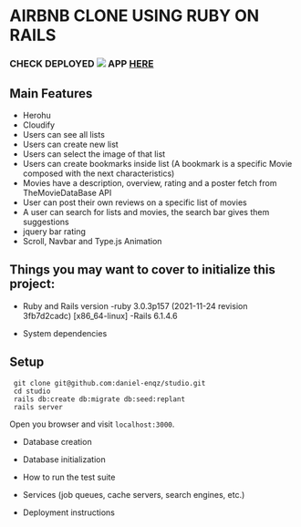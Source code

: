 # AIRBNB CLONE USING RUBY ON RAILS
### CHECK DEPLOYED <img src="https://img.shields.io/badge/Heroku-430098?style=for-the-badge&logo=heroku&logoColor=white"> APP [HERE](https://studiofy-now.herokuapp.com/)
## Main Features
- Herohu
- Cloudify
- Users can see all lists
- Users can create new list
- Users can select the image of that list
- Users can create bookmarks inside list (A bookmark is a specific Movie composed with the next characteristics)
- Movies have a description, overview, rating and a poster fetch from TheMovieDataBase API
- User can post their own reviews on a specific list of movies
- A user can search for lists and movies, the search bar gives them suggestions
- jquery bar rating
- Scroll, Navbar and Type.js Animation

## Things you may want to cover to initialize this project:

* Ruby and Rails version
-ruby 3.0.3p157 (2021-11-24 revision 3fb7d2cadc) [x86_64-linux]
-Rails 6.1.4.6

* System dependencies

## Setup

```shell
 git clone git@github.com:daniel-enqz/studio.git
 cd studio
 rails db:create db:migrate db:seed:replant
 rails server
```
Open you browser and visit `localhost:3000`.

* Database creation

* Database initialization

* How to run the test suite

* Services (job queues, cache servers, search engines, etc.)

* Deployment instructions
